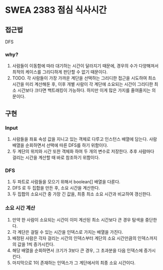 # SWEA 2383 점심 식사시간

## 접근법

DFS

### why?

1. 사람들이 이동함에 따라 대기하는 시간이 달라지기 때문에, 경우의 수가 다양해져서 최적의 케이스를 그리디하게 판단할 수 없기 때문이다.
2. TODO. 각 사람들이 가장 가까운 계단을 선택하는 그리디한 접근을 시도하여 최소 시간을 미리 계산해둔 후,
   이후 개별 사람이 각 계단에 소요되는 시간이 그리디한 최소 시간보다 크다면 백트래킹이 가능하다. 하지만 이게 많은 가지를 줄여줄지는 의문이다.

## 구현

### Input

1. 사람들을 좌표 속성 값을 지니고 있는 객체로 다루고 인스턴스 배열에 담는다.
   사람 배열을 순회하면서 선택에 따른 DFS를 하기 위함이다.
2. 두 계단의 위치와 시간 또한 객체화 하여 두 개의 변수로 저장한다.
   추후 사람마다 걸리는 시간을 계산할 때 바로 참조하기 위함이다.

### DFS

1. 두 파트로 사람들을 모으기 위해서 boolean[] 배열을 다룬다.
2. DFS 로 두 집합을 만든 후, 소요 시간을 계산한다.
3. 두 집합의 소요시간 중 가장 긴 값을, 최종 최소 소요 시간과 비교하여 갱신한다.

### 소요 시간 계산

1. 만약 한 사람이 소요되는 시간이 이미 계산된 최소 시간보다 큰 경우 탐색을 중단한다.
2. 각 계단은 걸릴 수 있는 시간을 인덱스로 가지는 배열을 가진다.
3. 배정된 사람은 각자 걸리는 시간의 인덱스부터 계단의 소요 시간만큼의 인덱스까지의 값을 1씩 증가시킨다.
4. 해당 배열을 순회하면서 크기가 3보다 큰 경우, 그 초과분을 다음 인덱스에 증가시킨다.
5. 마지막으로 1이 존재하는 인덱스가 그 계단에서의 최종 소요 시간이다.